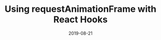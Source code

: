 ---
title: Using requestAnimationFrame with React Hooks
date: 2019-08-21
link: https://css-tricks.com/using-requestanimationframe-with-react-hooks/
desc: Animating with requestAnimationFrame should be easy, but if you haven’t read React’s documentation thoroughly then you will probably run into a few things that might cause you a headache. Here are three gotcha moments I learned the hard way.
sources: [{ type: css-tricks }]
techs: [react]
---